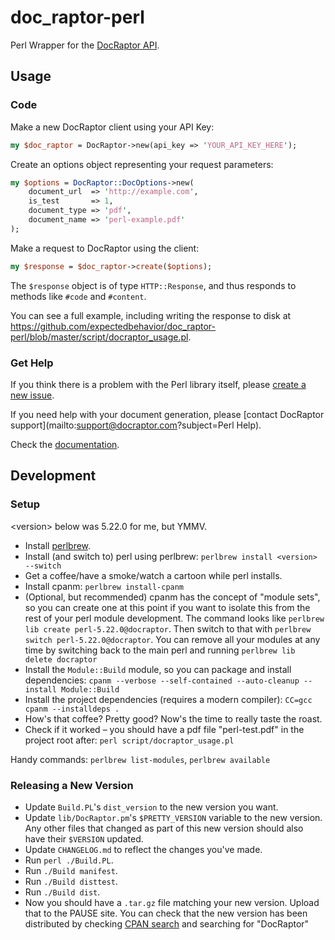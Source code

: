 # doc_raptor-perl

Perl Wrapper for the [DocRaptor API](https://docraptor.com/documentation).

## Usage

### Code
Make a new DocRaptor client using your API Key:
```perl
my $doc_raptor = DocRaptor->new(api_key => 'YOUR_API_KEY_HERE');
```

Create an options object representing your request parameters:
```perl
my $options = DocRaptor::DocOptions->new(
    document_url  => 'http://example.com',
    is_test       => 1,
    document_type => 'pdf',
    document_name => 'perl-example.pdf'
);
```

Make a request to DocRaptor using the client:
```perl
my $response = $doc_raptor->create($options);
```

The `$response` object is of type `HTTP::Response`, and thus responds to methods like `#code` and `#content`.

You can see a full example, including writing the response to disk at https://github.com/expectedbehavior/doc_raptor-perl/blob/master/script/docraptor_usage.pl.


### Get Help

If you think there is a problem with the Perl library itself, please [create a new issue](https://github.com/expectedbehavior/doc_raptor-perl/issues/new).

If you need help with your document generation, please [contact DocRaptor support](mailto:support@docraptor.com?subject=Perl Help).

Check the [documentation](https://docraptor.com/documentation).


## Development

### Setup
\<version\> below was 5.22.0 for me, but YMMV.
* Install [perlbrew](http://perlbrew.pl/).
* Install (and switch to) perl using perlbrew: `perlbrew install <version> --switch`
* Get a coffee/have a smoke/watch a cartoon while perl installs.
* Install cpanm: `perlbrew install-cpanm`
* (Optional, but recommended) cpanm has the concept of "module sets", so you can create one at this point if you want to isolate this from the rest of your perl module development. The command looks like `perlbrew lib create perl-5.22.0@docraptor`. Then switch to that with `perlbrew switch perl-5.22.0@docraptor`. You can remove all your modules at any time by switching back to the main perl and running `perlbrew lib delete docraptor`
* Install the `Module::Build` module, so you can package and install dependencies: `cpanm --verbose --self-contained --auto-cleanup --install Module::Build`
* Install the project dependencies (requires a modern compiler): `CC=gcc cpanm --installdeps .`
* How's that coffee? Pretty good? Now's the time to really taste the roast.
* Check if it worked – you should have a pdf file "perl-test.pdf" in the project root after: `perl script/docraptor_usage.pl`

Handy commands: `perlbrew list-modules`, `perlbrew available`


### Releasing a New Version
* Update `Build.PL`'s `dist_version` to the new version you want.
* Update `lib/DocRaptor.pm`'s `$PRETTY_VERSION` variable to the new version. Any other files that changed as part of this new version should also have their `$VERSION` updated.
* Update `CHANGELOG.md` to reflect the changes you've made.
* Run `perl ./Build.PL`.
* Run `./Build manifest`.
* Run `./Build disttest`.
* Run `./Build dist`.
* Now you should have a `.tar.gz` file matching your new version. Upload that to the PAUSE site. You can check that the new version has been distributed by checking [CPAN search](http://search.cpan.org/) and searching for "DocRaptor"
